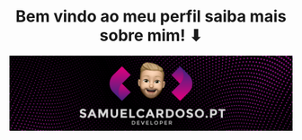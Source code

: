 <h1 align="center">
Bem vindo ao meu perfil saiba mais sobre mim! ⬇ 
</h1>
<p data-sourcepos="3:1-3:137" dir="auto"><a href="https://samuelcardoso.pt" rel="nofollow"><img src="banner.png" alt="" style="max-width: 100%;"></a></p>

